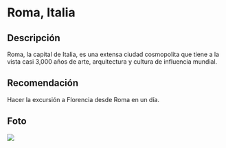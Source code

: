 # Roma, Italia

## Descripción
Roma, la capital de Italia, es una extensa ciudad cosmopolita que tiene a la vista casi 3,000 años de arte, arquitectura y cultura de influencia mundial.

## Recomendación
Hacer la excursión a Florencia desde Roma en un día.

## Foto
![](https://media.viviendodeviaje.com/wp-content/uploads/2022/07/consejos-viajar-a-roma-1540x963.jpg)
